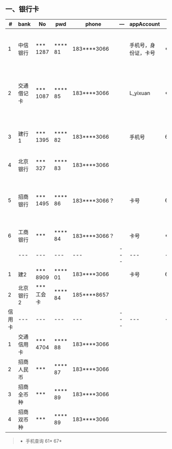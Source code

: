 
## 一、银行卡

|#   | bank    | No       | pwd      | phone |—  |appAccount        |lpwd| remark |
| ---|---      | ---      | ---       |---    |---    |---        |---|---|
| 1  | 中信银行 | *** 1287 | **** 81 |183****3066|| 手机号，身份证，卡号 | **74eshinezx | 收费：无/ 用途:储蓄/ 短信：免费/ 安全：app新设备验证|
| 2  | 交通借记卡 | *** 1087 | **** 85 |183****3066|| L_yixuan | **74.eshine | 收费：无/ 用途:公积金，零用/ 短信：免费/ 安全：app新设备验证|
| 3  | 建行1 | *** 1395 | **** 82 |183****3066|| 手机号 | 61\*\*79 | 收费：有/ 用途:证券/ 短信：2元月/ 网银盾：61* 67*|
| 4  | 北京银行 | *** 327 | **** 83 |183****3066||  |  | 收费：无/ 用途:医保|
| 5  | 招商银行 | *** 1495 | **** 86 |183****3066？|| 卡号 | 61* 67* | 收费：3元月，小额管理/ 用途:工资/一网通：183****3066 - 61* 67* -支 6**678|
| 6  | 工商银行 | ***  | **** 84 |183****3066？|| 卡号 | **74.eshine | |
| |---      | ---      | ---       |---    |---    |---        |---|---|
| 1  | 建2 | *** 8909 | **** 01 |183****3066|| 卡号 | 61* 67* | 收费：无/ 用途:家|
| 2  | 北京银行2 | *** 工会卡 | **** 84 |185****8657||  | | 收费：无/ 未开通|
|信用卡 |---      | ---      | ---       |---    |---    |---        |---|---|
| 1  | 交通信用卡 | *** 4704 | **** 88 |183****3066||  | |收费：12元季/自动还款开通 |
| 2  | 招商人民币 | ***  | **** 87 |183****3066||  | | |
| 3  | 招商全币种 | ***  | **** 89 |183****3066||  | | |
| 4  | 招商双币种 | ***  | **** 89 |183****3066||  | | |

> + 手机查询  61* 67*
